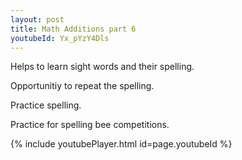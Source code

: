 ```yaml
---
layout: post
title: Math Additions part 6
youtubeId: Yx_pYzY4Dls
---
```

 
 
Helps to learn sight words and their spelling.

Opportunitiy to repeat the spelling. 

Practice spelling. 
 
Practice for spelling bee competitions. 
 
{% include youtubePlayer.html id=page.youtubeId %}
 
 
